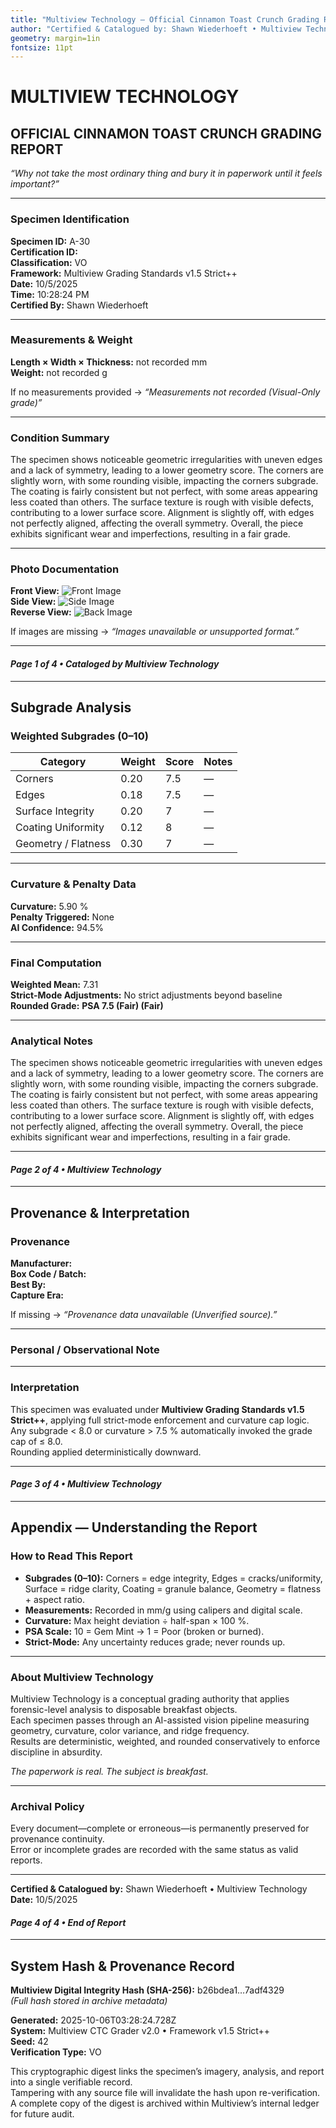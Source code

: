 ```yaml
---
title: "Multiview Technology — Official Cinnamon Toast Crunch Grading Report"
author: "Certified & Catalogued by: Shawn Wiederhoeft • Multiview Technology"
geometry: margin=1in
fontsize: 11pt
---
```


# MULTIVIEW TECHNOLOGY  
## OFFICIAL CINNAMON TOAST CRUNCH GRADING REPORT

*“Why not take the most ordinary thing and bury it in paperwork until it feels important?”*

---

### **Specimen Identification**
**Specimen ID:** A-30  
**Certification ID:**   
**Classification:** VO  
**Framework:** Multiview Grading Standards v1.5 Strict++  
**Date:** 10/5/2025  
**Time:** 10:28:24 PM  
**Certified By:** Shawn Wiederhoeft  

---

### **Measurements & Weight**
**Length × Width × Thickness:** not recorded mm  
**Weight:** not recorded g  

If no measurements provided → *“Measurements not recorded (Visual-Only grade)”*

---

### **Condition Summary**
The specimen shows noticeable geometric irregularities with uneven edges and a lack of symmetry, leading to a lower geometry score. The corners are slightly worn, with some rounding visible, impacting the corners subgrade. The coating is fairly consistent but not perfect, with some areas appearing less coated than others. The surface texture is rough with visible defects, contributing to a lower surface score. Alignment is slightly off, with edges not perfectly aligned, affecting the overall symmetry. Overall, the piece exhibits significant wear and imperfections, resulting in a fair grade.

---

### **Photo Documentation**
**Front View:** ![Front Image](D:\Projects\CTC_Grading\Specimens\A-30\A-30_front.jpg)  
**Side View:** ![Side Image](D:\Projects\CTC_Grading\Specimens\A-30\A-30_side.jpg)  
**Reverse View:** ![Back Image]()  

If images are missing → *“Images unavailable or unsupported format.”*

---

#### *Page 1 of 4 • Cataloged by Multiview Technology*
<div style="page-break-after: always;"></div>

---

## **Subgrade Analysis**

### **Weighted Subgrades (0–10)**

| Category | Weight | Score | Notes |
|-----------|---------|--------|-------|
| Corners | 0.20 | 7.5 | — |
| Edges | 0.18 | 7.5 | — |
| Surface Integrity | 0.20 | 7 | — |
| Coating Uniformity | 0.12 | 8 | — |
| Geometry / Flatness | 0.30 | 7 | — |

---

### **Curvature & Penalty Data**
**Curvature:** 5.90 %  
**Penalty Triggered:** None  
**AI Confidence:** 94.5%  

---

### **Final Computation**
**Weighted Mean:** 7.31  
**Strict-Mode Adjustments:** No strict adjustments beyond baseline  
**Rounded Grade:** **PSA 7.5 (Fair) (Fair)**  

---

### **Analytical Notes**
The specimen shows noticeable geometric irregularities with uneven edges and a lack of symmetry, leading to a lower geometry score. The corners are slightly worn, with some rounding visible, impacting the corners subgrade. The coating is fairly consistent but not perfect, with some areas appearing less coated than others. The surface texture is rough with visible defects, contributing to a lower surface score. Alignment is slightly off, with edges not perfectly aligned, affecting the overall symmetry. Overall, the piece exhibits significant wear and imperfections, resulting in a fair grade.

---

#### *Page 2 of 4 • Multiview Technology*
<div style="page-break-after: always;"></div>

---

## **Provenance & Interpretation**

### **Provenance**
**Manufacturer:**   
**Box Code / Batch:**   
**Best By:**   
**Capture Era:**   

If missing → *“Provenance data unavailable (Unverified source).”*

---

### **Personal / Observational Note**


---

### **Interpretation**
This specimen was evaluated under **Multiview Grading Standards v1.5 Strict++**, applying full strict-mode enforcement and curvature cap logic.  
Any subgrade < 8.0 or curvature > 7.5 % automatically invoked the grade cap of ≤ 8.0.  
Rounding applied deterministically downward.

---

#### *Page 3 of 4 • Multiview Technology*
<div style="page-break-after: always;"></div>

---

## **Appendix — Understanding the Report**

### **How to Read This Report**
- **Subgrades (0–10):** Corners = edge integrity, Edges = cracks/uniformity, Surface = ridge clarity, Coating = granule balance, Geometry = flatness + aspect ratio.  
- **Measurements:** Recorded in mm/g using calipers and digital scale.  
- **Curvature:** Max height deviation ÷ half-span × 100 %.  
- **PSA Scale:** 10 = Gem Mint → 1 = Poor (broken or burned).  
- **Strict-Mode:** Any uncertainty reduces grade; never rounds up.  

---

### **About Multiview Technology**
Multiview Technology is a conceptual grading authority that applies forensic-level analysis to disposable breakfast objects.  
Each specimen passes through an AI-assisted vision pipeline measuring geometry, curvature, color variance, and ridge frequency.  
Results are deterministic, weighted, and rounded conservatively to enforce discipline in absurdity.  

*The paperwork is real. The subject is breakfast.*

---

### **Archival Policy**
Every document—complete or erroneous—is permanently preserved for provenance continuity.  
Error or incomplete grades are recorded with the same status as valid reports.  

---

**Certified & Catalogued by:** Shawn Wiederhoeft  •  Multiview Technology  
**Date:** 10/5/2025  

#### *Page 4 of 4 • End of Report*



---

## System Hash & Provenance Record  
**Multiview Digital Integrity Hash (SHA-256):** b26bdea1…7adf4329  
*(Full hash stored in archive metadata)*  

**Generated:** 2025-10-06T03:28:24.728Z  
**System:** Multiview CTC Grader v2.0 • Framework v1.5 Strict++  
**Seed:** 42  
**Verification Type:** VO  

This cryptographic digest links the specimen’s imagery, analysis, and report into a single verifiable record.  
Tampering with any source file will invalidate the hash upon re-verification.  
A complete copy of the digest is archived within Multiview’s internal ledger for future audit.  
